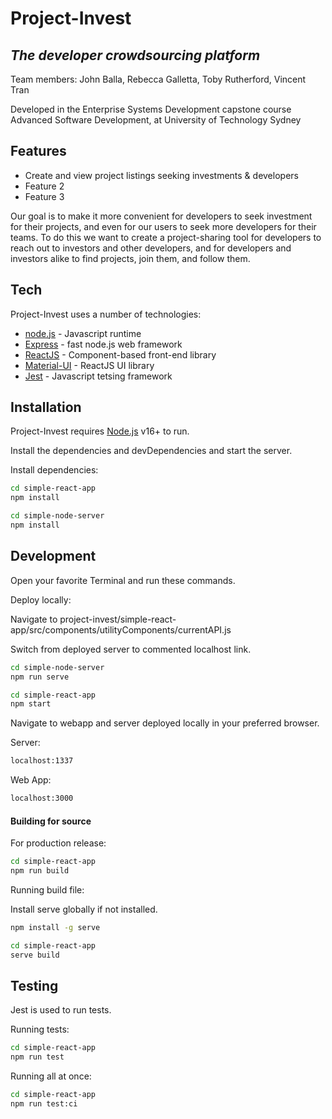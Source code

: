 # Project-Invest
## _The developer crowdsourcing platform_

Team members: John Balla, Rebecca Galletta, Toby Rutherford, Vincent Tran

Developed in the Enterprise Systems Development capstone course Advanced Software Development, at University of Technology Sydney

## Features

- Create and view project listings seeking investments & developers
- Feature 2
- Feature 3

Our goal is to make it more convenient for developers to seek investment for their projects, and even for our users to seek more developers for their teams. To do this we want to create a project-sharing tool for developers to reach out to investors and other developers, and for developers and investors alike to find projects, join them, and follow them.

## Tech

Project-Invest uses a number of technologies:

- [node.js] - Javascript runtime
- [Express] - fast node.js web framework
- [ReactJS] - Component-based front-end library
- [Material-UI] - ReactJS UI library
- [Jest] - Javascript tetsing framework



## Installation

Project-Invest requires [Node.js](https://nodejs.org/) v16+ to run.

Install the dependencies and devDependencies and start the server.

Install dependencies:

```sh
cd simple-react-app
npm install
```
```sh
cd simple-node-server
npm install
```

## Development

Open your favorite Terminal and run these commands.

Deploy locally:

Navigate to project-invest/simple-react-app/src/components/utilityComponents/currentAPI.js

Switch from deployed server to commented localhost link.

```sh
cd simple-node-server
npm run serve
```
```sh
cd simple-react-app
npm start
```
Navigate to webapp and server deployed locally in your preferred browser.

Server:
```sh
localhost:1337
```
Web App:
```sh
localhost:3000
```

#### Building for source

For production release:

```sh
cd simple-react-app
npm run build
```

Running build file:

Install serve globally if not installed.

```sh
npm install -g serve
```

```sh
cd simple-react-app
serve build
```

## Testing

Jest is used to run tests.

Running tests:
```sh
cd simple-react-app
npm run test
```
Running all at once:
```sh
cd simple-react-app
npm run test:ci
```


[//]: # (These are reference links used in the body of this note and get stripped out when the markdown processor does its job. There is no need to format nicely because it shouldn't be seen. Thanks SO - http://stackoverflow.com/questions/4823468/store-comments-in-markdown-syntax)

   [node.js]: <http://nodejs.org>
   [express]: <http://expressjs.com>
   [ReactJS]: <http://reactjs.org>
   [Material-UI]: <https://mui.com>
   [Jest]: <http://jestjs.io>
